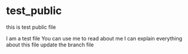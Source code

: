 # test_public
this is test public file


I am a test file
You can use me to read about me
I can explain everything about this file
update the branch file
